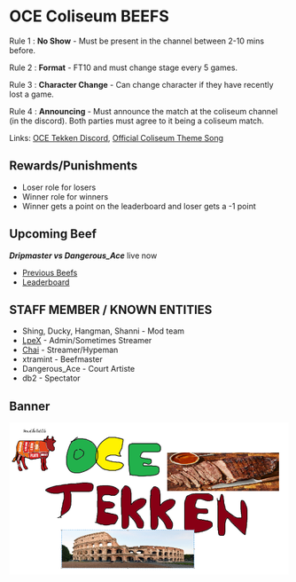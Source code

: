# OCE Coliseum BEEFS

Rule 1 : **No Show** - Must be present in the channel between 2-10 mins before.

Rule 2 : **Format** - FT10 and must change stage every 5 games.

Rule 3 : **Character Change** - Can change character if they have recently lost a game.

Rule 4 : **Announcing** - Must announce the match at the coliseum channel (in the discord). Both parties must agree to it being a coliseum match.

Links: [OCE Tekken Discord](https://discord.gg/HHs95kTMSn), 
[Official Coliseum Theme Song](https://www.youtube.com/watch?v=pDg6rCHgoHQ)

## Rewards/Punishments

- Loser role for losers
- Winner role for winners
- Winner gets a point on the leaderboard and loser gets a -1 point

## Upcoming Beef

_**Dripmaster vs Dangerous_Ace**_ live now

- [Previous Beefs](HISTORY.md) 
- [Leaderboard](https://challonge.com/OCEDiscordBEEF)


## STAFF MEMBER / KNOWN ENTITIES ##

- Shing, Ducky, Hangman, Shanni - Mod team
- [LpeX](https://www.twitch.tv/mrlpex) - Admin/Sometimes Streamer
- [Chai](https://www.twitch.tv/chai) - Streamer/Hypeman
- xtramint - Beefmaster
- Dangerous_Ace - Court Artiste
- db2 - Spectator

## Banner ##
![the banner](scrote.png)
